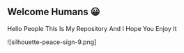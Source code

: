 ## Welcome Humans 😀

Hello People This Is My Repository And I Hope You Enjoy It


![silhouette-peace-sign-9.png]
